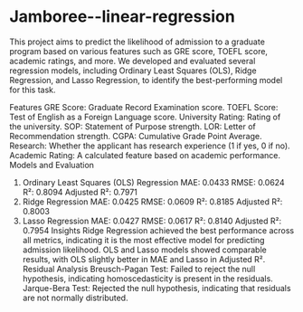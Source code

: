 # Jamboree--linear-regression
This project aims to predict the likelihood of admission to a graduate program based on various features such as GRE score, TOEFL score, academic ratings, and more. We developed and evaluated several regression models, including Ordinary Least Squares (OLS), Ridge Regression, and Lasso Regression, to identify the best-performing model for this task.

Features
GRE Score: Graduate Record Examination score.
TOEFL Score: Test of English as a Foreign Language score.
University Rating: Rating of the university.
SOP: Statement of Purpose strength.
LOR: Letter of Recommendation strength.
CGPA: Cumulative Grade Point Average.
Research: Whether the applicant has research experience (1 if yes, 0 if no).
Academic Rating: A calculated feature based on academic performance.
Models and Evaluation
1. Ordinary Least Squares (OLS) Regression
MAE: 0.0433
RMSE: 0.0624
R²: 0.8094
Adjusted R²: 0.7971
2. Ridge Regression
MAE: 0.0425
RMSE: 0.0609
R²: 0.8185
Adjusted R²: 0.8003
3. Lasso Regression
MAE: 0.0427
RMSE: 0.0617
R²: 0.8140
Adjusted R²: 0.7954
Insights
Ridge Regression achieved the best performance across all metrics, indicating it is the most effective model for predicting admission likelihood.
OLS and Lasso models showed comparable results, with OLS slightly better in MAE and Lasso in Adjusted R².
Residual Analysis
Breusch-Pagan Test: Failed to reject the null hypothesis, indicating homoscedasticity is present in the residuals.
Jarque-Bera Test: Rejected the null hypothesis, indicating that residuals are not normally distributed.
